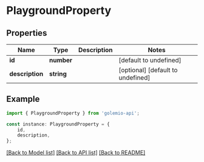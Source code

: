 # PlaygroundProperty


## Properties

Name | Type | Description | Notes
------------ | ------------- | ------------- | -------------
**id** | **number** |  | [default to undefined]
**description** | **string** |  | [optional] [default to undefined]

## Example

```typescript
import { PlaygroundProperty } from 'golemio-api';

const instance: PlaygroundProperty = {
    id,
    description,
};
```

[[Back to Model list]](../README.md#documentation-for-models) [[Back to API list]](../README.md#documentation-for-api-endpoints) [[Back to README]](../README.md)

